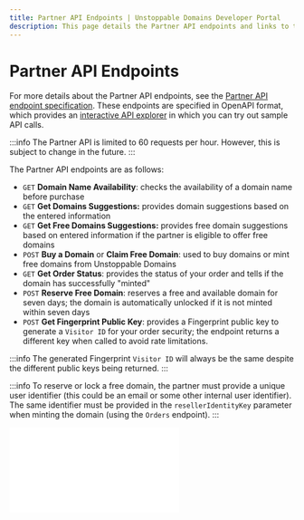 ```yaml
---
title: Partner API Endpoints | Unstoppable Domains Developer Portal
description: This page details the Partner API endpoints and links to the external Partner API specification.
---
```


# Partner API Endpoints

For more details about the Partner API endpoints, see the [Partner API endpoint specification](https://raw.githubusercontent.com/unstoppabledomains/website-api-docs-v2/master/openapi.yaml). These endpoints are specified in OpenAPI format, which provides an [interactive API explorer](https://docs.unstoppabledomains.com/openapi/reference/) in which you can try out sample API calls.

:::info
The Partner API is limited to 60 requests per hour. However, this is subject to change in the future.
:::

The Partner API endpoints are as follows:

* `GET` **Domain Name Availability**: checks the availability of a domain name before purchase
* `GET` **Get Domains Suggestions:** provides domain suggestions based on the entered information
* `GET` **Get Free Domains Suggestions:** provides free domain suggestions based on entered information if the partner is eligible to offer free domains
* `POST` **Buy a Domain** or **Claim Free Domain**: used to buy domains or mint free domains from Unstoppable Domains
* `GET` **Get Order Status**: provides the status of your order and tells if the domain has successfully "minted"
* `POST` **Reserve Free Domain**: reserves a free and available domain for seven days; the domain is automatically unlocked if it is not minted within seven days
* `POST` **Get Fingerprint Public Key**: provides a Fingerprint public key to generate a `Visitor ID` for your order security; the endpoint returns a different key when called to avoid rate limitations.

:::info
The generated Fingerprint `Visitor ID` will always be the same despite the different public keys being returned.
:::

:::info
To reserve or lock a free domain, the partner must provide a unique user identifier (this could be an email or some other internal user identifier). The same identifier must be provided in the `resellerIdentityKey` parameter when minting the domain (using the `Orders` endpoint).
:::

<embed src="/snippets/_discord.md" />
